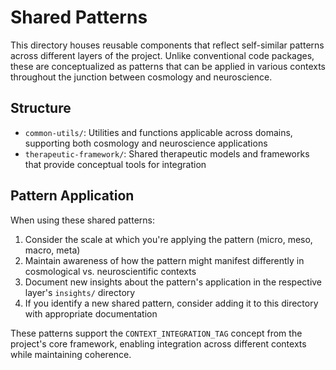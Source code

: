 # Shared Patterns

This directory houses reusable components that reflect self-similar patterns across different layers of the project. Unlike conventional code packages, these are conceptualized as patterns that can be applied in various contexts throughout the junction between cosmology and neuroscience.

## Structure

- `common-utils/`: Utilities and functions applicable across domains, supporting both cosmology and neuroscience applications
- `therapeutic-framework/`: Shared therapeutic models and frameworks that provide conceptual tools for integration

## Pattern Application

When using these shared patterns:

1. Consider the scale at which you're applying the pattern (micro, meso, macro, meta)
2. Maintain awareness of how the pattern might manifest differently in cosmological vs. neuroscientific contexts
3. Document new insights about the pattern's application in the respective layer's `insights/` directory
4. If you identify a new shared pattern, consider adding it to this directory with appropriate documentation

These patterns support the `CONTEXT_INTEGRATION_TAG` concept from the project's core framework, enabling integration across different contexts while maintaining coherence.
